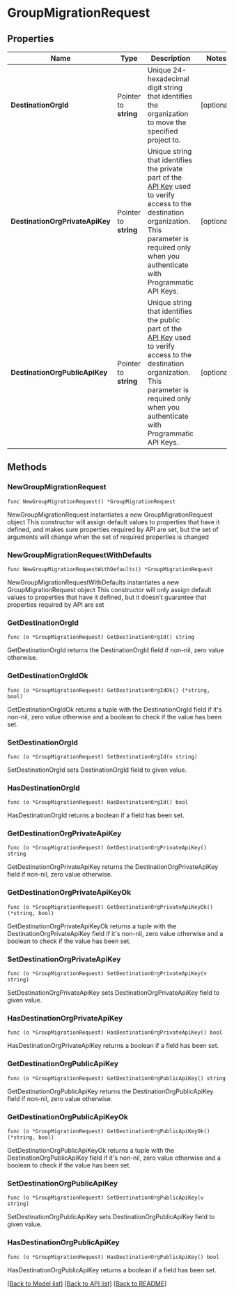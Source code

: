 # GroupMigrationRequest

## Properties

Name | Type | Description | Notes
------------ | ------------- | ------------- | -------------
**DestinationOrgId** | Pointer to **string** | Unique 24-hexadecimal digit string that identifies the organization to move the specified project to. | [optional] 
**DestinationOrgPrivateApiKey** | Pointer to **string** | Unique string that identifies the private part of the [API Key](https://dochub.mongodb.org/core/atlas-create-prog-api-key) used to verify access to the destination organization. This parameter is required only when you authenticate with Programmatic API Keys. | [optional] 
**DestinationOrgPublicApiKey** | Pointer to **string** | Unique string that identifies the public part of the [API Key](https://dochub.mongodb.org/core/atlas-create-prog-api-key) used to verify access to the destination organization. This parameter is required only when you authenticate with Programmatic API Keys. | [optional] 

## Methods

### NewGroupMigrationRequest

`func NewGroupMigrationRequest() *GroupMigrationRequest`

NewGroupMigrationRequest instantiates a new GroupMigrationRequest object
This constructor will assign default values to properties that have it defined,
and makes sure properties required by API are set, but the set of arguments
will change when the set of required properties is changed

### NewGroupMigrationRequestWithDefaults

`func NewGroupMigrationRequestWithDefaults() *GroupMigrationRequest`

NewGroupMigrationRequestWithDefaults instantiates a new GroupMigrationRequest object
This constructor will only assign default values to properties that have it defined,
but it doesn't guarantee that properties required by API are set

### GetDestinationOrgId

`func (o *GroupMigrationRequest) GetDestinationOrgId() string`

GetDestinationOrgId returns the DestinationOrgId field if non-nil, zero value otherwise.

### GetDestinationOrgIdOk

`func (o *GroupMigrationRequest) GetDestinationOrgIdOk() (*string, bool)`

GetDestinationOrgIdOk returns a tuple with the DestinationOrgId field if it's non-nil, zero value otherwise
and a boolean to check if the value has been set.

### SetDestinationOrgId

`func (o *GroupMigrationRequest) SetDestinationOrgId(v string)`

SetDestinationOrgId sets DestinationOrgId field to given value.

### HasDestinationOrgId

`func (o *GroupMigrationRequest) HasDestinationOrgId() bool`

HasDestinationOrgId returns a boolean if a field has been set.
### GetDestinationOrgPrivateApiKey

`func (o *GroupMigrationRequest) GetDestinationOrgPrivateApiKey() string`

GetDestinationOrgPrivateApiKey returns the DestinationOrgPrivateApiKey field if non-nil, zero value otherwise.

### GetDestinationOrgPrivateApiKeyOk

`func (o *GroupMigrationRequest) GetDestinationOrgPrivateApiKeyOk() (*string, bool)`

GetDestinationOrgPrivateApiKeyOk returns a tuple with the DestinationOrgPrivateApiKey field if it's non-nil, zero value otherwise
and a boolean to check if the value has been set.

### SetDestinationOrgPrivateApiKey

`func (o *GroupMigrationRequest) SetDestinationOrgPrivateApiKey(v string)`

SetDestinationOrgPrivateApiKey sets DestinationOrgPrivateApiKey field to given value.

### HasDestinationOrgPrivateApiKey

`func (o *GroupMigrationRequest) HasDestinationOrgPrivateApiKey() bool`

HasDestinationOrgPrivateApiKey returns a boolean if a field has been set.
### GetDestinationOrgPublicApiKey

`func (o *GroupMigrationRequest) GetDestinationOrgPublicApiKey() string`

GetDestinationOrgPublicApiKey returns the DestinationOrgPublicApiKey field if non-nil, zero value otherwise.

### GetDestinationOrgPublicApiKeyOk

`func (o *GroupMigrationRequest) GetDestinationOrgPublicApiKeyOk() (*string, bool)`

GetDestinationOrgPublicApiKeyOk returns a tuple with the DestinationOrgPublicApiKey field if it's non-nil, zero value otherwise
and a boolean to check if the value has been set.

### SetDestinationOrgPublicApiKey

`func (o *GroupMigrationRequest) SetDestinationOrgPublicApiKey(v string)`

SetDestinationOrgPublicApiKey sets DestinationOrgPublicApiKey field to given value.

### HasDestinationOrgPublicApiKey

`func (o *GroupMigrationRequest) HasDestinationOrgPublicApiKey() bool`

HasDestinationOrgPublicApiKey returns a boolean if a field has been set.

[[Back to Model list]](../README.md#documentation-for-models) [[Back to API list]](../README.md#documentation-for-api-endpoints) [[Back to README]](../README.md)


